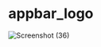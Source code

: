 # appbar_logo


![Screenshot (36)](https://user-images.githubusercontent.com/88321261/130959306-ed02035a-3d14-4ac3-a447-feff1c70c757.png)
